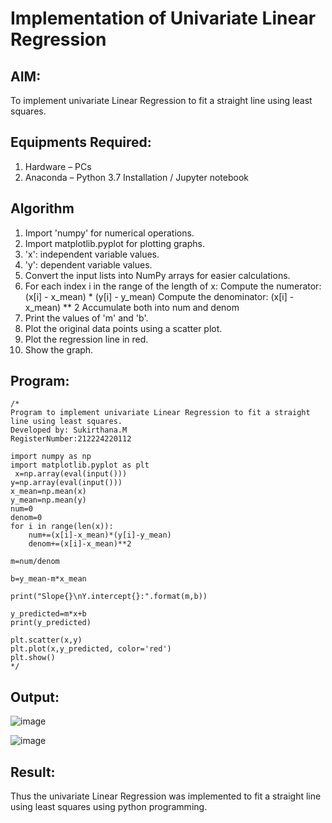 # Implementation of Univariate Linear Regression
## AIM:
To implement univariate Linear Regression to fit a straight line using least squares.

## Equipments Required:
1. Hardware – PCs
2. Anaconda – Python 3.7 Installation / Jupyter notebook

## Algorithm
1. Import 'numpy' for numerical operations.
2. Import matplotlib.pyplot for plotting graphs.
3. 'x': independent variable values.
4. 'y': dependent variable values.
5. Convert the input lists into NumPy arrays for easier calculations.
6. For each index i in the range of the length of x:
       Compute the numerator: (x[i] - x_mean) * (y[i] - y_mean)
       Compute the denominator: (x[i] - x_mean) ** 2
       Accumulate both into num and denom
7. Print the values of 'm' and 'b'.
8. Plot the original data points using a scatter plot.
9. Plot the regression line in red.
10. Show the graph.
## Program:
```
/*
Program to implement univariate Linear Regression to fit a straight line using least squares.
Developed by: Sukirthana.M
RegisterNumber:212224220112

import numpy as np
import matplotlib.pyplot as plt
 x=np.array(eval(input()))
y=np.array(eval(input()))
x_mean=np.mean(x)
y_mean=np.mean(y)
num=0
denom=0
for i in range(len(x)):
    num+=(x[i]-x_mean)*(y[i]-y_mean)
    denom+=(x[i]-x_mean)**2

m=num/denom

b=y_mean-m*x_mean

print("Slope{}\nY.intercept{}:".format(m,b))

y_predicted=m*x+b
print(y_predicted)
      
plt.scatter(x,y)
plt.plot(x,y_predicted, color='red')
plt.show()
*/
```

## Output:
![image](https://github.com/user-attachments/assets/74d0905e-7f59-4c36-b257-8b80c95ad63a)

![image](https://github.com/user-attachments/assets/77a16291-af1c-4af8-a7b0-3571d112baaf)


## Result:
Thus the univariate Linear Regression was implemented to fit a straight line using least squares using python programming.
